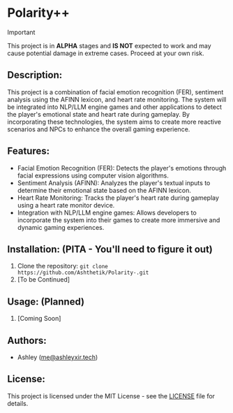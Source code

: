 # Polarity++

> [!IMPORTANT]
> This project is in **ALPHA** stages and __**IS NOT**__ expected to work and may cause potential damage in extreme cases.
> Proceed at your own risk.

## Description:
This project is a combination of facial emotion recognition (FER), sentiment analysis using the AFINN lexicon, and heart rate monitoring. The system will be integrated into NLP/LLM engine games and other applications to detect the player's emotional state and heart rate during gameplay. By incorporating these technologies, the system aims to create more reactive scenarios and NPCs to enhance the overall gaming experience.

## Features:
- Facial Emotion Recognition (FER): Detects the player's emotions through facial expressions using computer vision algorithms.
- Sentiment Analysis (AFINN): Analyzes the player's textual inputs to determine their emotional state based on the AFINN lexicon.
- Heart Rate Monitoring: Tracks the player's heart rate during gameplay using a heart rate monitor device.
- Integration with NLP/LLM engine games: Allows developers to incorporate the system into their games to create more immersive and dynamic gaming experiences.

## Installation: (PITA - You'll need to figure it out)
1. Clone the repository: `git clone https://github.com/Ashthetik/Polarity-.git`
2. [To be Continued]

## Usage: (Planned)
1. [Coming Soon]

## Authors:
- Ashley (me@ashleyxir.tech)

## License:
This project is licensed under the MIT License - see the [LICENSE](LICENSE.md) file for details.